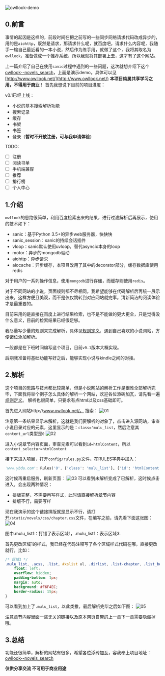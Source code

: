 ![owllook-demo](http://oe7yjec8x.bkt.clouddn.com/howie/2017-03-08-owllook.gif)
## 0.前言
事情的起因是这样的，前段时间在把之前写的一些同步网络请求代码改成异步的，用的是`aiohttp`，既然是请求，那请求什么呢，就百度吧，请求什么内容呢，我随手一输自己最近看的一本小说，然后作为练手用，就做了这个，我将其取名为`owllook`，准备做成一个推荐系统，所以我就将其部署上去，这才有了这个网站。

上一篇介绍了自己在使用`sanic`过程中遇到的一些问题，这次就想介绍下这个[owllook--novels_search](https://github.com/howie6879/novels-search)，上面是演示demo，具体可以见[http://www.owllook.net/](http://www.owllook.net/)
**本项目纯属共享学习之用，不得用于商业！**
首先我想说下目前的项目进度：

v0.1已经上线：

- 小说的基本搜索解析功能
- 搜索记录
- 缓存
- 书架
- 书签
- 登录（**暂时不开放注册，可与我申请体验**）

TODO:

- [ ] 注册
- [ ] 阅读书单
- [ ] 手机端兼容
- [ ] 推荐
- [ ] 排行榜
- [ ] 个人中心

## 1.介绍
`owllook`的思路很简单，利用百度检索出来的结果，进行过滤解析后再展示，使用的技术如下：

- sanic：基于Python 3.5+的异步web服务器，快快快
- sanic_session：sanic的持续会话插件
- vloop：sanic默认使用uvloop，替代asyncio本身的loop
- motor：异步的mongodb驱动
- aiohttp：异步请求
- aiocache：异步缓存，本项目改用了其中的decorator部分，缓存数据库使用redis

对于用户的一系列操作信息，使用`mongodb`进行存储，而缓存则使用`redis`。

对于不同网站的小说，页面规则都不尽相同，我希望能够在代码解析后再统一展示出来，这样方便且美观，而不是仅仅跳转到对应网站就完事，清新简洁的阅读体验才是最重要的。

目前采用的是直接在百度上进行结果检索，也不是不能做的更大更全，只是觉得没什么意义，目前的检索结果已经很足够。

我尽量写少量的规则来完成解析，具体见[规则定义](https://github.com/howie6879/novels-search/blob/master/docs/%E8%A7%84%E5%88%99%E5%AE%9A%E4%B9%89.md)，遇到自己喜欢的小说网站，方便诸位添加解析。

一般都是在下班时间编写这个项目，目前`v0.1`版本大概实现。

后期我准备将基础功能写好之后，能够实现小说与kindle之间的对接。

## 2.解析
这个项目的思路与技术都比较简单，但是小说网站的解析工作是很难全部解析完毕，下面我将举个例子怎么具体的解析一个网站，欢迎各位添砖加瓦，请先看一遍[规则定义](https://github.com/howie6879/novels-search/blob/master/docs/%E8%A7%84%E5%88%99%E5%AE%9A%E4%B9%89.md)。
解析也很简单，只要求有点html以及css基础即可。

首先进入网站http://www.owllook.net/。
搜索：
![01](http://oe7yjec8x.bkt.clouddn.com/howie/2017-03-10-01.png-blog.howie)

注意第一条结果显示未解析，这就是我们要解析的对象了，点击进入源网站，审查小说目录对应的元素，这里显示的是：`class="mulu_list`，然后注意其`content_url`类型是`0`
![02](http://oe7yjec8x.bkt.clouddn.com/howie/2017-03-10-02.png-blog.howie)

进入小说章节内容页面，审查元素可以看到`id=htmlContent`，所以`content_selector=htmlContent`

接下来进入项目，打开`config/rules.py`文件，在RULES字典中加入：

``` python
'www.ybdu.com': Rules('0', {'class': 'mulu_list'}, {'id': 'htmlContent'}),
```
这时候再重启服务，刷新页面：
![03](http://oe7yjec8x.bkt.clouddn.com/howie/2017-03-10-03.png-blog.howie)
可以看到未解析变成了已解析，这时候点击进入，会出现两种情况：

- 排版完整，不需要再写样式，此时请直接解析章节内容
- 排版不行，需要写样

现在我演示的这个链接排版就是显示不行，请打开`/static/novels/css/chapter.css`文件，在编写之前，请先看下面这张图：
![04](http://oe7yjec8x.bkt.clouddn.com/howie/2017-03-10-04.jpeg-blog.howie)

图中.mulu_list1：打错了表示区域1，.mulu_list1：表示区域3.

首先更改区域1的样式，我已经在代码注释写了各个区域样式代码在哪，直接更改就行，比如：

``` css
/* 区域1 */
.mulu_list, .acss, .list, #xslist ul, .dirlist, .list-chapter, .list_box ul, #defaulthtml4 table, .article-list > dl, .update, #list .box, .bookcontent > dl, .listmain > dl, .ml_main > dl, #list dl, #chapter_list, .chapterlist, tbody, .mt10, .catalog, #readerlists {
    float: left;
    overflow: hidden;
    padding-bottom: 1px;
    margin: auto;
    background: #F6F4EC;
    border-radius: 15px;
}
```
可以看到加上了`.mulu_list`，以此类推，最后解析完毕之后如下图：
![05](http://oe7yjec8x.bkt.clouddn.com/howie/2017-03-10-05.png-blog.howie)

注意章节内容里面一些无关的链接以及原本网页自带的上一章下一章需要隐藏掉哦。

## 3.总结
功能还很简单，解析的网站有很多，希望各位添砖加瓦，容我奉上项目地址：[owllook--novels_search](https://github.com/howie6879/novels-search)

**仅供分享交流  不可用于商业用途**



